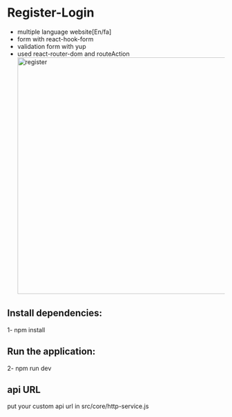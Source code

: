 # Register-Login
- multiple language website[En/fa]
- form with react-hook-form
- validation form with yup
- used react-router-dom and routeAction
  <img width="549" alt="register" src="https://github.com/girlcoder0000/Register-Login/assets/149330352/9defb34d-9d08-4a95-bf55-570a2c89a98c">
## Install dependencies:
1- npm install
## Run the application:
2- npm run dev
## api URL
put your custom api url in src/core/http-service.js
